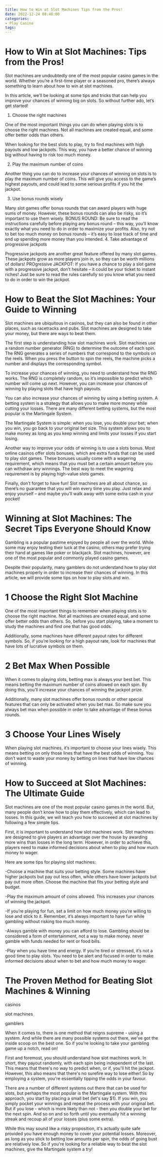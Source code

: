 ```yaml
---
title: How to Win at Slot Machines Tips from the Pros!
date: 2022-12-24 08:48:00
categories:
- Play Casino
tags:
---
```



#  How to Win at Slot Machines: Tips from the Pros!

Slot machines are undoubtedly one of the most popular casino games in the world. Whether you’re a first-time player or a seasoned pro, there’s always something to learn about how to win at slot machines.

In this article, we’ll be looking at some tips and tricks that can help you improve your chances of winning big on slots. So without further ado, let’s get started!

1. Choose the right machines

One of the most important things you can do when playing slots is to choose the right machines. Not all machines are created equal, and some offer better odds than others.

When looking for the best slots to play, try to find machines with high payouts and low jackpots. This way, you have a better chance of winning big without having to risk too much money.

2. Play the maximum number of coins

Another thing you can do to increase your chances of winning on slots is to play the maximum number of coins. This will give you access to the game’s highest payouts, and could lead to some serious profits if you hit the jackpot.

3. Use bonus rounds wisely

Many slot games offer bonus rounds that can award players with huge sums of money. However, these bonus rounds can also be risky, so it’s important to use them wisely.
BONUS ROUND: Be sure to read the instructions carefully before playing any bonus round – this way, you’ll know exactly what you need to do in order to maximize your profits. Also, try not to bet too much money on bonus rounds – it’s easy to lose track of time and end up spending more money than you intended.
4. Take advantage of progressive jackpots

Progressive jackpots are another great feature offered by many slot games. These jackpots grow as more players join in, so they can be worth millions of dollars!
PROgressive JACKPOT: If you have a chance to play a slot game with a progressive jackpot, don’t hesitate – it could be your ticket to instant riches! Just be sure to read the rules carefully so you know what you need to do in order to win the jackpot.

#  How to Beat the Slot Machines: Your Guide to Winning

Slot machines are ubiquitous in casinos, but they can also be found in other places, such as racetracks and pubs. Slot machines are designed to take your money, but there are ways to beat them.

The first step is understanding how slot machines work. Slot machines use a random number generator (RNG) to determine the outcome of each spin. The RNG generates a series of numbers that correspond to the symbols on the reels. When you press the button to spin the reels, the machine picks a number and displays the corresponding symbol.

To increase your chances of winning, you need to understand how the RNG works. The RNG is completely random, so it’s impossible to predict which number will come up next. However, you can increase your chances of winning by playing slots that have high payouts.

You can also increase your chances of winning by using a betting system. A betting system is a strategy that allows you to make more money while cutting your losses. There are many different betting systems, but the most popular is the Martingale System.

The Martingale System is simple: when you lose, you double your bet; when you win, you go back to your original bet size. This system allows you to make money as long as you keep winning and limits your losses if you start losing.

Another way to improve your odds of winning is to use a slots bonus. Most online casinos offer slots bonuses, which are extra funds that can be used to play slot games. These bonuses usually come with a wagering requirement, which means that you must bet a certain amount before you can withdraw any winnings. The best way to meet the wagering requirement is by playing high-value slots games.

Finally, don’t forget to have fun! Slot machines are all about chance, so there’s no guarantee that you will win every time you play. Just relax and enjoy yourself – and maybe you’ll walk away with some extra cash in your pocket!

#  Winning at Slot Machines: The Secret Tips Everyone Should Know

Gambling is a popular pastime enjoyed by people all over the world. While some may enjoy testing their luck at the casino, others may prefer trying their hand at games like poker or blackjack. Slot machines, however, are one of the most popular and commonly played casino games.

Despite their popularity, many gamblers do not understand how to play slot machines properly in order to increase their chances of winning. In this article, we will provide some tips on how to play slots and win.

# 1 Choose the Right Slot Machine

One of the most important things to remember when playing slots is to choose the right machine. Not all machines are created equal, and some offer better odds than others. So, before you start playing, take a moment to study the machines and find one that has good odds.

Additionally, some machines have different payout rates for different symbols. So, if you’re looking for a high payout rate, look for machines that have lots of lucrative symbols on them.

# 2 Bet Max When Possible

When it comes to playing slots, betting max is always your best bet. This means betting the maximum number of coins allowed on each spin. By doing this, you’ll increase your chances of winning the jackpot prize.

Additionally, many slot machines offer bonus rounds or other special features that can only be activated when you bet max. So make sure you always bet max when possible in order to take advantage of these bonus rounds.

# 3 Choose Your Lines Wisely

When playing slot machines, it’s important to choose your lines wisely. This means betting on only those lines that have the best odds of winning. You don’t want to waste your money by betting on lines that have low chances of winning.

#  How to Succeed at Slot Machines: The Ultimate Guide

Slot machines are one of the most popular casino games in the world. But, many people don’t know how to play them effectively, which can lead to losses. In this guide, we will teach you how to succeeed at slot machines by following a few simple tips.

First, it is important to understand how slot machines work. Slot machines are designed to give players an advantage over the house by awarding more wins than losses in the long term. However, in order to achieve this, players need to make informed decisions about when to play and how much money to wager.

Here are some tips for playing slot machines:

-Choose a machine that suits your betting style. Some machines have higher jackpots but pay out less often, while others have lower jackpots but pay out more often. Choose the machine that fits your betting style and budget.

-Play the maximum amount of coins allowed. This increases your chances of winning the jackpot.

-If you’re playing for fun, set a limit on how much money you’re willing to lose and stick to it. Remember, it’s always important to have fun while gambling without risking too much money.

-Always gamble with money you can afford to lose. Gambling should be considered a form of entertainment, not a way to make money. never gamble with funds needed for rent or food bills.

-Play when you have time and energy. If you’re tired or stressed, it’s not a good time to play slots. You need to be alert and focused in order to make informed decisions about when to bet and how much money to wager.

#  The Proven Method for Beating Slot Machines & Winning

 casinos

slot machines

gamblers

When it comes to, there is one method that reigns supreme - using a system. And while there are many possible systems out there, we've got the inside scoop on the best one. So if you're looking to take your gambling game up a notch, read on!

First and foremost, you should understand how slot machines work. In short, they payout randomly, with each spin being independent of the last. This means that there's no way to predict when, or if, you'll hit the jackpot. However, this also means that there's no surefire way to lose either! So by employing a system, you're essentially tipping the odds in your favour.

There are a number of different systems out there that can be used for slots, but perhaps the most popular is the Martingale system. With this approach, you start by placing a small bet (let's say $1). If you win, you simply pocket your winnings and repeat the process with your original bet. But if you lose - which is more likely than not - then you double your bet for the next spin. And so on and so forth until you eventually hit a winning streak and recoup all of your losses (plus some extra).

While this may sound like a risky proposition, it's actually quite safe provided you have enough money to cover your potential losses. Moreover, as long as you stick to betting low amounts per spin, the odds of going bust are relatively low. So if you're looking for a reliable way to beat the slot machines, give the Martingale system a try!